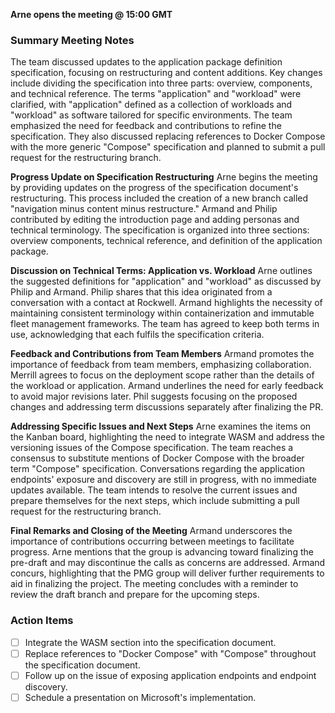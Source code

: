**Arne opens the meeting @ 15:00 GMT**

### Summary Meeting Notes
The team discussed updates to the application package definition specification, focusing on restructuring and content additions. Key changes include dividing the specification into three parts: overview, components, and technical reference. The terms "application" and "workload" were clarified, with "application" defined as a collection of workloads and "workload" as software tailored for specific environments. The team emphasized the need for feedback and contributions to refine the specification. They also discussed replacing references to Docker Compose with the more generic "Compose" specification and planned to submit a pull request for the restructuring branch.

**Progress Update on Specification Restructuring**
Arne begins the meeting by providing updates on the progress of the specification document's restructuring. This process included the creation of a new branch called "navigation minus content minus restructure." Armand and Philip contributed by editing the introduction page and adding personas and technical terminology. The specification is organized into three sections: overview components, technical reference, and definition of the application package.

**Discussion on Technical Terms: Application vs. Workload**
Arne outlines the suggested definitions for "application" and "workload" as discussed by Philip and Armand. Philip shares that this idea originated from a conversation with a contact at Rockwell. Armand highlights the necessity of maintaining consistent terminology within containerization and immutable fleet management frameworks. The team has agreed to keep both terms in use, acknowledging that each fulfils the specification criteria.

**Feedback and Contributions from Team Members**
Armand promotes the importance of feedback from team members, emphasizing collaboration. Merrill agrees to focus on the deployment scope rather than the details of the workload or application. Armand underlines the need for early feedback to avoid major revisions later. Phil suggests focusing on the proposed changes and addressing term discussions separately after finalizing the PR.

**Addressing Specific Issues and Next Steps**
Arne examines the items on the Kanban board, highlighting the need to integrate WASM and address the versioning issues of the Compose specification.
The team reaches a consensus to substitute mentions of Docker Compose with the broader term "Compose" specification.
Conversations regarding the application endpoints' exposure and discovery are still in progress, with no immediate updates available.
The team intends to resolve the current issues and prepare themselves for the next steps, which include submitting a pull request for the restructuring branch.

**Final Remarks and Closing of the Meeting**
Armand underscores the importance of contributions occurring between meetings to facilitate progress. Arne mentions that the group is advancing toward finalizing the pre-draft and may discontinue the calls as concerns are addressed. Armand concurs, highlighting that the PMG group will deliver further requirements to aid in finalizing the project. The meeting concludes with a reminder to review the draft branch and prepare for the upcoming steps.

### Action Items
- [ ] Integrate the WASM section into the specification document.
- [ ] Replace references to "Docker Compose" with "Compose" throughout the specification document.
- [ ] Follow up on the issue of exposing application endpoints and endpoint discovery.
- [ ] Schedule a presentation on Microsoft's implementation.
